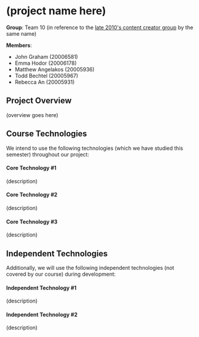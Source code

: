 # (project name here)

**Group**: Team 10 (in reference to the [late 2010's content creator group](https://en.wikipedia.org/wiki/Jake_Paul#2017%E2%80%932019:_Music,_business,_and_Team_10) by the same name)

**Members**:
- John Graham (20006581)
- Emma Hodor (20006178)
- Matthew Angelakos (20005936)
- Todd Bechtel (20005967)
- Rebecca An (20005931)

## Project Overview

(overview goes here)

## Course Technologies

We intend to use the following technologies (which we have studied this semester) throughout our project:


#### Core Technology #1

(description)


#### Core Technology #2

(description) 


#### Core Technology #3

(description)


## Independent Technologies

Additionally, we will use the following independent technologies (not covered by our course) during development:


#### Independent Technology #1

(description)


#### Independent Technology #2

(description)
